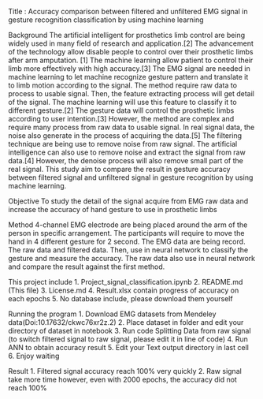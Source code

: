 Title : Accuracy comparison between filtered and unfiltered EMG signal in gesture recognition classification by using machine learning

Background
	The artificial intelligent for prosthetics limb control are being widely used in many field of research and application.[2] The advancement of the technology allow disable people to control over their prosthetic limbs after arm amputation. [1] The machine learning allow patient to control their limb more effectively with high accuracy.[3] The EMG signal are needed in machine learning to let machine recognize gesture pattern and translate it to limb motion according to the signal. The method require raw data to process to usable signal. Then, the feature extracting process will get detail of the signal. The machine learning will use this feature to classify it to different gesture.[2] The gesture data will control the prosthetic limbs according to user intention.[3] However, the method are complex and require many process from raw data to usable signal. In real signal data, the noise also generate in the process of acquiring the data.[5] The filtering technique are being use to remove noise from raw signal. The artificial intelligence can also use to remove noise and extract the signal from raw data.[4] However, the denoise process will also remove small part of the real signal. This study aim to compare the result in gesture accuracy between filtered signal and unfiltered signal in gesture recognition by using machine learning.

Objective
	To study the detail of the signal acquire from EMG raw data and increase the accuracy of hand gesture to use in prosthetic limbs

Method
	4-channel EMG electrode are being placed around the arm of the person in specific arrangement. The participants will require to move the hand in 4 different gesture for 2 second. The EMG data are being record. The raw data and filtered data. Then, use in neural network to classify the gesture and measure the accuracy. The raw data also use in neural network and compare the result against the first method.

This project include
	1. Project_signal_classification.ipynb
	2. README.md (This file)
	3. License.md
	4. Result.xlsx contain progress of accuracy on each epochs
	5. No database include, please download them yourself

Running the program
	1. Download EMG datasets from Mendeley data(Doi:10.17632/ckwc76xr2z.2)
	2. Place dataset in folder and edit your directory of dataset in notebook
	3. Run code Splitting Data from raw signal (to switch filtered signal to raw signal, please edit it in line of code)
	4. Run ANN to obtain accuracy result
	5. Edit your Text output directory in last cell
	6. Enjoy waiting
	
Result
	1. Filtered signal accuracy reach 100% very quickly
	2. Raw signal take more time however, even with 2000 epochs, the accuracy did not reach 100%
	
